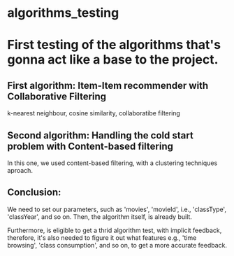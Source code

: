 # algorithms_testing
 <h1>First testing of the algorithms that's gonna act like a base to the project.</h1>
<h2>First algorithm: Item-Item recommender with Collaborative Filtering</h2>
<p>k-nearest neighbour, cosine similarity, collaboratibe filtering</p>
<p></p>
<h2>Second algorithm: Handling the cold start problem with Content-based filtering</h2>
<p>In this one, we used content-based filtering, with a clustering techniques aproach.</p>
<p></p>
<h2>Conclusion:</h2>
<p>We need to set our parameters, such as 'movies', 'movieId', i.e., 'classType', 'classYear', and so on. Then, the algorithm itself, is already built.</p>
<p>Furthermore, is eligible to get a thrid algorithm test, with implicit feedback, therefore, it's also needed to figure it out what features e.g., 'time browsing', 'class consumption', and so on, to get a more accurate feedback. </p>

